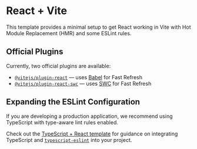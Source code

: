 # React + Vite

This template provides a minimal setup to get React working in Vite with Hot Module Replacement (HMR) and some ESLint rules.  

## Official Plugins

Currently, two official plugins are available:  

- [`@vitejs/plugin-react`](https://github.com/vitejs/vite-plugin-react/tree/main/packages/plugin-react) — uses [Babel](https://babeljs.io/) for Fast Refresh  
- [`@vitejs/plugin-react-swc`](https://github.com/vitejs/vite-plugin-react/tree/main/packages/plugin-react-swc) — uses [SWC](https://swc.rs/) for Fast Refresh  

## Expanding the ESLint Configuration

If you are developing a production application, we recommend using TypeScript with type-aware lint rules enabled.  

Check out the [TypeScript + React template](https://github.com/vitejs/vite/tree/main/packages/create-vite/template-react-ts) for guidance on integrating TypeScript and [`typescript-eslint`](https://typescript-eslint.io/) into your project.  
